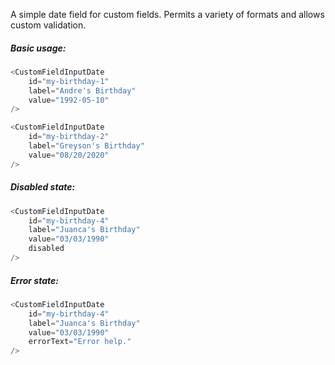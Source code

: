 A simple date field for custom fields. Permits a variety of formats and allows custom validation.

##### Basic usage:

```js
<CustomFieldInputDate
    id="my-birthday-1"
    label="Andre's Birthday"
    value="1992-05-10"
/>
```

```js
<CustomFieldInputDate
    id="my-birthday-2"
    label="Greyson's Birthday"
    value="08/20/2020"
/>
```

##### Disabled state:

```js
<CustomFieldInputDate
    id="my-birthday-4"
    label="Juanca's Birthday"
    value="03/03/1990"
    disabled
/>
```


##### Error state:

```js
<CustomFieldInputDate
    id="my-birthday-4"
    label="Juanca's Birthday"
    value="03/03/1990"
    errorText="Error help."
/>
```
